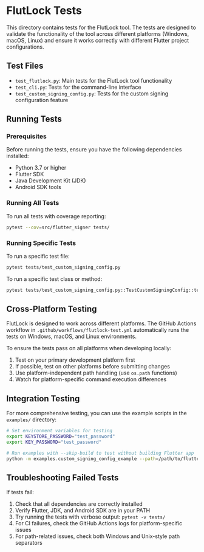 # FlutLock Tests

This directory contains tests for the FlutLock tool. The tests are designed to validate the functionality of the tool across different platforms (Windows, macOS, Linux) and ensure it works correctly with different Flutter project configurations.

## Test Files

- `test_flutlock.py`: Main tests for the FlutLock tool functionality
- `test_cli.py`: Tests for the command-line interface
- `test_custom_signing_config.py`: Tests for the custom signing configuration feature

## Running Tests

### Prerequisites

Before running the tests, ensure you have the following dependencies installed:

- Python 3.7 or higher
- Flutter SDK
- Java Development Kit (JDK)
- Android SDK tools

### Running All Tests

To run all tests with coverage reporting:

```bash
pytest --cov=src/flutter_signer tests/
```

### Running Specific Tests

To run a specific test file:

```bash
pytest tests/test_custom_signing_config.py
```

To run a specific test class or method:

```bash
pytest tests/test_custom_signing_config.py::TestCustomSigningConfig::test_custom_signing_config_name_groovy
```

## Cross-Platform Testing

FlutLock is designed to work across different platforms. The GitHub Actions workflow in `.github/workflows/flutlock-test.yml` automatically runs the tests on Windows, macOS, and Linux environments.

To ensure the tests pass on all platforms when developing locally:

1. Test on your primary development platform first
2. If possible, test on other platforms before submitting changes
3. Use platform-independent path handling (use `os.path` functions)
4. Watch for platform-specific command execution differences

## Integration Testing

For more comprehensive testing, you can use the example scripts in the `examples/` directory:

```bash
# Set environment variables for testing
export KEYSTORE_PASSWORD="test_password"
export KEY_PASSWORD="test_password"

# Run examples with --skip-build to test without building Flutter app
python -m examples.custom_signing_config_example --path=/path/to/flutter/project --signing-config-name=testing --skip-build
```

## Troubleshooting Failed Tests

If tests fail:

1. Check that all dependencies are correctly installed
2. Verify Flutter, JDK, and Android SDK are in your PATH
3. Try running the tests with verbose output: `pytest -v tests/`
4. For CI failures, check the GitHub Actions logs for platform-specific issues
5. For path-related issues, check both Windows and Unix-style path separators
